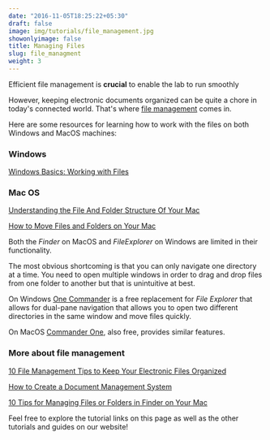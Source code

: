 ```yaml
---
date: "2016-11-05T18:25:22+05:30"
draft: false
image: img/tutorials/file_management.jpg
showonlyimage: false
title: Managing Files
slug: file_managment
weight: 3
---
```



Efficient file management is **crucial** to enable the lab to run smoothly


<!--more-->

However, keeping  electronic documents organized can be quite a chore in today's connected world.  That's where [file management](https://www.techopedia.com/definition/1832/file-management-system) comes in.

Here are some resources for learning how to work with the files on both Windows and MacOS machines:

### Windows

[Windows Basics: Working with Files](https://edu.gcfglobal.org/en/windowsbasics/working-with-files/1/)


### Mac OS

[Understanding the File And Folder Structure Of Your Mac](https://www.youtube.com/watch?v=3TAEC-1YUZw)

[How to Move Files and Folders on Your Mac](https://www.youtube.com/watch?v=w1izlhicjvQ)

Both the *Finder* on MacOS and *FileExplorer* on Windows are limited in their functionality. 

The most obvious shortcoming is that you can only navigate one directory at a time. You need to open multiple windows in order to drag and drop files from one folder to another but that is unintuitive at best. 

On Windows [One Commander](https://www.onecommander.com) is a free replacement for *File Explorer* that allows for dual-pane navigation that allows you to open two different directories in the same window and move files quickly.

On MacOS [Commander One](https://mac.eltima.com/file-manager.html), also free, provides similar features.

### More about file management

[10 File Management Tips to Keep Your Electronic Files Organized](https://www.thebalancesmb.com/computer-file-management-tips-2948083)

[How to Create a Document Management System](https://www.thebalancesmb.com/creating-a-document-management-system-2948084)

[10 Tips for Managing Files or Folders in Finder on Your Mac](https://www.makeuseof.com/finder-file-management-tips-mac/)



Feel free to explore the tutorial links on this page as well as the other tutorials and guides on our website!
